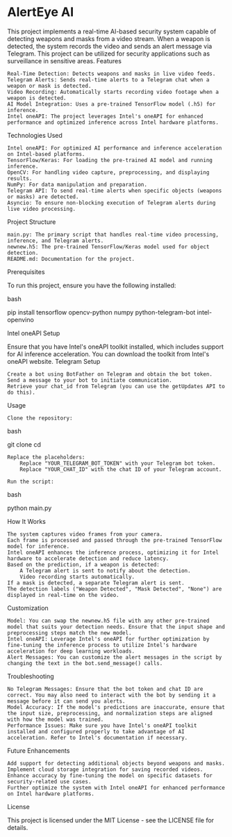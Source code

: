 # AlertEye AI

This project implements a real-time AI-based security system capable of detecting weapons and masks from a video stream. When a weapon is detected, the system records the video and sends an alert message via Telegram. This project can be utilized for security applications such as surveillance in sensitive areas.
Features

    Real-Time Detection: Detects weapons and masks in live video feeds.
    Telegram Alerts: Sends real-time alerts to a Telegram chat when a weapon or mask is detected.
    Video Recording: Automatically starts recording video footage when a weapon is detected.
    AI Model Integration: Uses a pre-trained TensorFlow model (.h5) for inference.
    Intel oneAPI: The project leverages Intel's oneAPI for enhanced performance and optimized inference across Intel hardware platforms.

Technologies Used

    Intel oneAPI: For optimized AI performance and inference acceleration on Intel-based platforms.
    TensorFlow/Keras: For loading the pre-trained AI model and running inference.
    OpenCV: For handling video capture, preprocessing, and displaying results.
    NumPy: For data manipulation and preparation.
    Telegram API: To send real-time alerts when specific objects (weapons or masks) are detected.
    Asyncio: To ensure non-blocking execution of Telegram alerts during live video processing.

Project Structure

    main.py: The primary script that handles real-time video processing, inference, and Telegram alerts.
    newnew.h5: The pre-trained TensorFlow/Keras model used for object detection.
    README.md: Documentation for the project.

Prerequisites

To run this project, ensure you have the following installed:

bash

pip install tensorflow opencv-python numpy python-telegram-bot intel-openvino

Intel oneAPI Setup

Ensure that you have Intel's oneAPI toolkit installed, which includes support for AI inference acceleration. You can download the toolkit from Intel's oneAPI website.
Telegram Setup

    Create a bot using BotFather on Telegram and obtain the bot token.
    Send a message to your bot to initiate communication.
    Retrieve your chat_id from Telegram (you can use the getUpdates API to do this).

Usage

    Clone the repository:

bash

git clone <repository-url>
cd <repository-directory>

    Replace the placeholders:
        Replace "YOUR_TELEGRAM_BOT_TOKEN" with your Telegram bot token.
        Replace "YOUR_CHAT_ID" with the chat ID of your Telegram account.

    Run the script:

bash

python main.py

How It Works

    The system captures video frames from your camera.
    Each frame is processed and passed through the pre-trained TensorFlow model for inference.
    Intel oneAPI enhances the inference process, optimizing it for Intel hardware to accelerate detection and reduce latency.
    Based on the prediction, if a weapon is detected:
        A Telegram alert is sent to notify about the detection.
        Video recording starts automatically.
    If a mask is detected, a separate Telegram alert is sent.
    The detection labels ("Weapon Detected", "Mask Detected", "None") are displayed in real-time on the video.

Customization

    Model: You can swap the newnew.h5 file with any other pre-trained model that suits your detection needs. Ensure that the input shape and preprocessing steps match the new model.
    Intel oneAPI: Leverage Intel's oneAPI for further optimization by fine-tuning the inference process to utilize Intel's hardware acceleration for deep learning workloads.
    Alert Messages: You can customize the alert messages in the script by changing the text in the bot.send_message() calls.

Troubleshooting

    No Telegram Messages: Ensure that the bot token and chat ID are correct. You may also need to interact with the bot by sending it a message before it can send you alerts.
    Model Accuracy: If the model's predictions are inaccurate, ensure that the input size, preprocessing, and normalization steps are aligned with how the model was trained.
    Performance Issues: Make sure you have Intel's oneAPI toolkit installed and configured properly to take advantage of AI acceleration. Refer to Intel's documentation if necessary.

Future Enhancements

    Add support for detecting additional objects beyond weapons and masks.
    Implement cloud storage integration for saving recorded videos.
    Enhance accuracy by fine-tuning the model on specific datasets for security-related use cases.
    Further optimize the system with Intel oneAPI for enhanced performance on Intel hardware platforms.

License

This project is licensed under the MIT License - see the LICENSE file for details.

